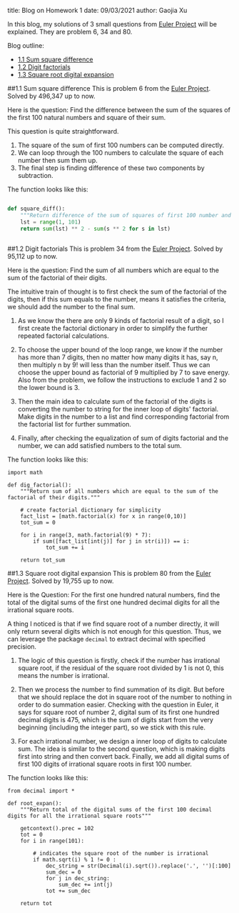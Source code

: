title: Blog on Homework 1
date: 09/03/2021
author: Gaojia Xu


In this blog, my solutions of 3 small questions from [Euler Project](https://projecteuler.net/archives) will be explained. They are problem 6, 34 and 80.

Blog outline:

* [1.1 Sum square difference](#section1)
* [1.2 Digit factorials](#section2)
* [1.3 Square root digital expansion](#section3)


##1.1 Sum square difference<a name="section1"></a>
This is problem 6 from the [Euler Project](https://projecteuler.net/archives). Solved by 496,347 up to now.

Here is the question: Find the difference between the sum of the squares of the first 100 natural numbers and square of their sum.

This question is quite straightforward. 

1. The square of the sum of first 100 numbers can be computed directly. 
2. We can loop through the 100 numbers to calculate the square of each number then sum them up. 
3. The final step is finding difference of these two components by subtraction.

The function looks like this:

```python

def square_diff():
    """Return difference of the sum of squares of first 100 number and square of their sum."""
    lst = range(1, 101)    
    return sum(lst) ** 2 - sum(s ** 2 for s in lst)
  
```

##1.2 Digit factorials<a name="section2"></a>
This is problem 34 from the [Euler Project](https://projecteuler.net/archives). Solved by 95,112 up to now.

Here is the question: Find the sum of all numbers which are equal to the sum of the factorial of their digits.

The intuitive train of thought is to first check the sum of the factorial of the digits, then if this sum equals to the number, means it satisfies the criteria, we should add the number to the final sum.

1. As we know the there are only 9 kinds of factorial result of a digit, so I first create the factorial dictionary in order to simplify the further repeated factorial calculations.

2. To choose the upper bound of the loop range, we know if the number has more than 7 digits, then no matter how many digits it has, say n, then multiply n by 9! will less than the number itself. Thus we can choose the upper bound as factorial of 9 multiplied by 7 to save energy. Also from the problem, we follow the instructions to exclude 1 and 2 so the lower bound is 3.

3. Then the main idea to calculate sum of the factorial of the digits is converting the number to string for the inner loop of digits' factorial. Make digits in the number to a list and find corresponding factorial from the factorial list for further summation.

4. Finally, after checking the equalization of sum of digits factorial and the number, we can add satisfied numbers to the total sum.


The function looks like this:

```
import math

def dig_factorial():
    """Return sum of all numbers which are equal to the sum of the factorial of their digits."""    

    # create factorial dictionary for simplicity
    fact_list = [math.factorial(x) for x in range(0,10)]
    tot_sum = 0
    
    for i in range(3, math.factorial(9) * 7):
        if sum([fact_list[int(j)] for j in str(i)]) == i:
            tot_sum += i      
    
    return tot_sum

```

##1.3 Square root digital expansion<a name="section3"></a>
This is problem 80 from the [Euler Project](https://projecteuler.net/archives). Solved by 19,755 up to now.

Here is the Question: For the first one hundred natural numbers, find the total of the digital sums of the first one hundred decimal digits for all the irrational square roots.

A thing I noticed is that if we find square root of a number directly, it will only return several digits which is not enough for this question. Thus, we can leverage the package `decimal` to extract decimal with specified precision.

1. The logic of this question is firstly, check if the number has irrational square root, if the residual of the square root divided by 1 is not 0, this means the number is irrational.

2. Then we process the number to find summation of its digit. But before that we should replace the dot in square root of the number to nothing in order to do summation easier. Checking with the question in Euler, it says for square root of number 2, digital sum of its first one hundred decimal digits is 475, which is the sum of digits start from the very beginning (including the integer part), so we stick with this rule.

3. For each irrational number, we design a inner loop of digits to calculate sum. The idea is similar to the second question, which is making digits first into string and then convert back. Finally, we add all digital sums of  first 100 digits of irrational square roots in first 100 number.


The function looks like this:

```
from decimal import *

def root_expan():
    """Return total of the digital sums of the first 100 decimal digits for all the irrational square roots"""
    
    getcontext().prec = 102   
    tot = 0
    for i in range(101):
        
        # indicates the square root of the number is irrational
        if math.sqrt(i) % 1 != 0 : 
            dec_string = str(Decimal(i).sqrt()).replace('.', '')[:100]             
            sum_dec = 0
            for j in dec_string:
                sum_dec += int(j)
            tot += sum_dec
            
    return tot


```

